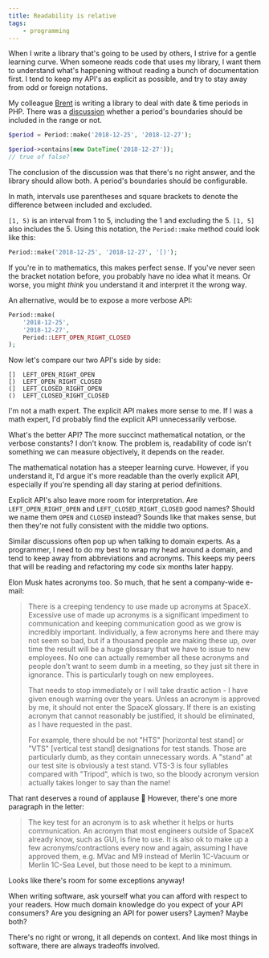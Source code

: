 ```yaml
---
title: Readability is relative
tags:
    - programming
---
```


When I write a library that's going to be used by others, I strive for a gentle learning curve. When someone reads code that uses my library, I want them to understand what's happening without reading a bunch of documentation first. I tend to keep my API's as explicit as possible, and try to stay away from odd or foreign notations.

My colleague [Brent](https://stitcher.io/blog) is writing a library to deal with date & time periods in PHP. There was a [discussion](https://github.com/spatie/period/issues/9) whether a period's boundaries should be included in the range or not.

<!-- more -->

```php
$period = Period::make('2018-12-25', '2018-12-27');

$period->contains(new DateTime('2018-12-27'));
// true of false?
```

The conclusion of the discussion was that there's no right answer, and the library should allow both. A period's boundaries should be configurable.

In math, intervals use parentheses and square brackets to denote the difference between included and excluded.

`[1, 5)` is an interval from 1 to 5, including the 1 and excluding the 5. `[1, 5]` also includes the 5. Using this notation, the `Period::make` method could look like this:

```php
Period::make('2018-12-25', '2018-12-27', '[)');
```

If you're in to mathematics, this makes perfect sense. If you've never seen the bracket notation before, you probably have no idea what it means. Or worse, you might _think_ you understand it and interpret it the wrong way.

An alternative, would be to expose a more verbose API:

```php
Period::make(
    '2018-12-25',
    '2018-12-27',
    Period::LEFT_OPEN_RIGHT_CLOSED
);
```

Now let's compare our two API's side by side:

```
[]  LEFT_OPEN_RIGHT_OPEN
[)  LEFT_OPEN_RIGHT_CLOSED
(]  LEFT_CLOSED_RIGHT_OPEN
()  LEFT_CLOSED_RIGHT_CLOSED
```

I'm not a math expert. The explicit API makes more sense to me. If I was a math expert, I'd probably find the explicit API unnecessarily verbose.

What's the better API? The more succinct mathematical notation, or the verbose constants? I don't know. The problem is, readability of code isn't something we can measure objectively, it depends on the reader.

The mathematical notation has a steeper learning curve. However, if you understand it, I'd argue it's more readable than the overly explicit API, especially if you're spending all day staring at period definitions.

Explicit API's also leave more room for interpretation. Are `LEFT_OPEN_RIGHT_OPEN` and `LEFT_CLOSED_RIGHT_CLOSED` good names? Should we name them `OPEN` and `CLOSED` instead? Sounds like that makes sense, but then they're not fully consistent with the middle two options.

Similar discussions often pop up when talking to domain experts. As a programmer, I need to do my best to wrap my head around a domain, and tend to keep away from abbreviations and acronyms. This keeps my peers that will be reading and refactoring my code six months later happy.

Elon Musk hates acronyms too. So much, that he sent a company-wide e-mail:

> There is a creeping tendency to use made up acronyms at SpaceX. Excessive use of made up acronyms is a significant impediment to communication and keeping communication good as we grow is incredibly important. Individually, a few acronyms here and there may not seem so bad, but if a thousand people are making these up, over time the result will be a huge glossary that we have to issue to new employees. No one can actually remember all these acronyms and people don't want to seem dumb in a meeting, so they just sit there in ignorance. This is particularly tough on new employees.
>
> That needs to stop immediately or I will take drastic action - I have given enough warning over the years. Unless an acronym is approved by me, it should not enter the SpaceX glossary. If there is an existing acronym that cannot reasonably be justified, it should be eliminated, as I have requested in the past.
>
> For example, there should be not "HTS" [horizontal test stand] or "VTS" [vertical test stand] designations for test stands. Those are particularly dumb, as they contain unnecessary words. A "stand" at our test site is obviously a test stand. VTS-3 is four syllables compared with "Tripod", which is two, so the bloody acronym version actually takes longer to say than the name!

That rant deserves a round of applause 👏 However, there's one more paragraph in the letter:

> The key test for an acronym is to ask whether it helps or hurts communication. An acronym that most engineers outside of SpaceX already know, such as GUI, is fine to use. It is also ok to make up a few acronyms/contractions every now and again, assuming I have approved them, e.g. MVac and M9 instead of Merlin 1C-Vacuum or Merlin 1C-Sea Level, but those need to be kept to a minimum.

Looks like there's room for some exceptions anyway!

When writing software, ask yourself what you can afford with respect to your readers. How much domain knowledge do you expect of your API consumers? Are you designing an API for power users? Laymen? Maybe both?

There's no right or wrong, it all depends on context. And like most things in software, there are always tradeoffs involved.
